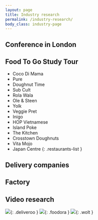 ```yaml
---
layout: page
title: Industry research
permalink: /industry-research/
body_class: industry-page
---
```


## Conference in London

## Food To Go Study Tour

* Coco Di Mama
* Pure
* Doughnut Time
* Sub Cult
* Rola Wala
* Ole & Steen
* Yolk
* Veggie Pret
* Inigo
* HOP Vietnamese
* Island Poke
* The Kitchen
* Crosstown Doughnuts
* Vita Mojo
* Japan Centre
{: .restaurants-list }

## Delivery companies

## Factory

## Video research

![](/idbm-packaging/assets/pictures/deliveroo2.png){: .deliveroo }
![](/idbm-packaging/assets/pictures/foodora1.png){: .foodora }
![](/idbm-packaging/assets/pictures/wolt1.png){: .wolt }
